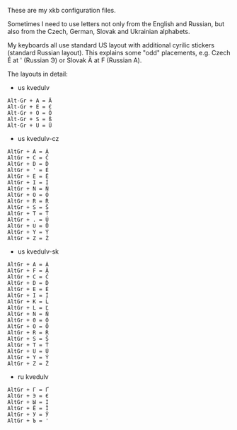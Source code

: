 These are my xkb configuration files.

Sometimes I need to use letters not only from the English and Russian,
but also from the Czech, German, Slovak and Ukrainian alphabets.

My keyboards all use standard US layout with additional cyrilic
stickers (standard Russian layout). This explains some "odd" placements,
e.g. Czech É at ' (Russian Э) or Slovak Ä at F (Russian А).

The layouts in detail:

* us kvedulv
```
Alt-Gr + A = Ä
Alt-Gr + E = €
Alt-Gr + O = Ö
Alt-Gr + S = ß
Alt-Gr + U = Ü
```

* us kvedulv-cz
```
AltGr + A = Á
AltGr + C = Č
AltGr + D = Ď
AltGr + ' = É
AltGr + E = Ě
AltGr + I = Í
AltGr + N = Ň
AltGr + O = Ó
AltGr + R = Ř
AltGr + S = Š
AltGr + T = Ť
AltGr + . = Ú
AltGr + U = Ů
AltGr + Y = Ý
AltGr + Z = Ž
```

* us kvedulv-sk
```
AltGr + A = Á
AltGr + F = Ä
AltGr + C = Č
AltGr + D = Ď
AltGr + E = É
AltGr + I = Í
AltGr + K = Ĺ
AltGr + L = Ľ
AltGr + N = Ň
AltGr + 0 = Ó
AltGr + O = Ô
AltGr + R = Ŕ
AltGr + S = Š
AltGr + T = Ť
AltGr + U = Ú
AltGr + Y = Ý
AltGr + Z = Ž
```

* ru kvedulv
```
AltGr + Г = Ґ
AltGr + Э = Є
AltGr + Ы = I
AltGr + Ё = Ï
AltGr + У = Ў
AltGr + Ъ = '
```

